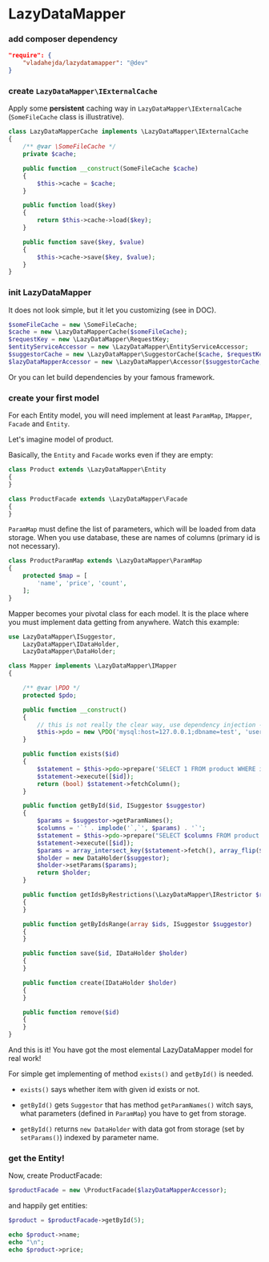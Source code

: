 LazyDataMapper
===

### add composer dependency

```json
"require": {
    "vladahejda/lazydatamapper": "@dev"
}
```

### create `LazyDataMapper\IExternalCache`

Apply some **persistent** caching way in `LazyDataMapper\IExternalCache` (`SomeFileCache` class is illustrative).

```php
class LazyDataMapperCache implements \LazyDataMapper\IExternalCache
{
	/** @var \SomeFileCache */
	private $cache;

	public function __construct(SomeFileCache $cache)
	{
		$this->cache = $cache;
	}

	public function load($key)
	{
		return $this->cache->load($key);
	}

	public function save($key, $value)
	{
		$this->cache->save($key, $value);
	}
}
```

### init LazyDataMapper

It does not look simple, but it let you customizing (see in DOC).

```php
$someFileCache = new \SomeFileCache;
$cache = new \LazyDataMapperCache($someFileCache);
$requestKey = new \LazyDataMapper\RequestKey;
$entityServiceAccessor = new \LazyDataMapper\EntityServiceAccessor;
$suggestorCache = new \LazyDataMapper\SuggestorCache($cache, $requestKey, $entityServiceAccessor);
$lazyDataMapperAccessor = new \LazyDataMapper\Accessor($suggestorCache, $entityServiceAccessor);
```

Or you can let build dependencies by your famous framework.

### create your first model

For each Entity model, you will need implement at least `ParamMap`, `IMapper`, `Facade` and `Entity`.

Let's imagine model of product.

Basically, the `Entity` and `Facade` works even if they are empty:

```php
class Product extends \LazyDataMapper\Entity
{
}

class ProductFacade extends \LazyDataMapper\Facade
{
}
```

`ParamMap` must define the list of parameters, which will be loaded from data storage.
When you use database, these are names of columns (primary id is not necessary).

```php
class ProductParamMap extends \LazyDataMapper\ParamMap
{
	protected $map = [
		'name', 'price', 'count',
	];
}
```

Mapper becomes your pivotal class for each model. It is the place where you must implement data getting from anywhere.
Watch this example:

```php
use LazyDataMapper\ISuggestor,
	LazyDataMapper\IDataHolder,
	LazyDataMapper\DataHolder;

class Mapper implements \LazyDataMapper\IMapper
{

	/** @var \PDO */
	protected $pdo;

	public function __construct()
	{
		// this is not really the clear way, use dependency injection - see EntityServiceAccessor customizing DOC
		$this->pdo = new \PDO('mysql:host=127.0.0.1;dbname=test', 'user', 'pass');
	}

	public function exists($id)
	{
		$statement = $this->pdo->prepare('SELECT 1 FROM product WHERE id = ?');
		$statement->execute([$id]);
		return (bool) $statement->fetchColumn();
	}

	public function getById($id, ISuggestor $suggestor)
	{
		$params = $suggestor->getParamNames();
		$columns = '`' . implode('`,`', $params) . '`';
		$statement = $this->pdo->prepare("SELECT $columns FROM product WHERE id = ?");
		$statement->execute([$id]);
		$params = array_intersect_key($statement->fetch(), array_flip($params));
		$holder = new DataHolder($suggestor);
		$holder->setParams($params);
		return $holder;
	}

	public function getIdsByRestrictions(\LazyDataMapper\IRestrictor $restrictor)
	{
	}

	public function getByIdsRange(array $ids, ISuggestor $suggestor)
	{
	}

	public function save($id, IDataHolder $holder)
	{
	}

	public function create(IDataHolder $holder)
	{
	}

	public function remove($id)
	{
	}
}
```

And this is it! You have got the most elemental LazyDataMapper model for real work!

For simple get implementing of method `exists()` and `getById()` is needed.

- `exists()` says whether item with given id exists or not.

- `getById()` gets `Suggestor` that has method `getParamNames()` witch says,
what parameters (defined in `ParamMap`) you have to get from storage.
- `getById()` returns `new DataHolder` with data got from storage (set by `setParams()`) indexed by parameter name.

### get the Entity!

Now, create ProductFacade:

```php
$productFacade = new \ProductFacade($lazyDataMapperAccessor);
```

and happily get entities:

```php
$product = $productFacade->getById(5);

echo $product->name;
echo "\n";
echo $product->price;
```
